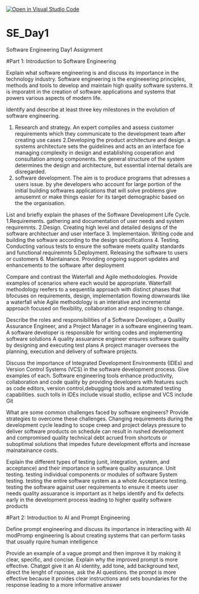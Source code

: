 [![Open in Visual Studio Code](https://classroom.github.com/assets/open-in-vscode-2e0aaae1b6195c2367325f4f02e2d04e9abb55f0b24a779b69b11b9e10269abc.svg)](https://classroom.github.com/online_ide?assignment_repo_id=15577722&assignment_repo_type=AssignmentRepo)
# SE_Day1
Software Engineering Day1 Assignment

#Part 1: Introduction to Software Engineering

Explain what software engineering is and discuss its importance in the technology industry.
Software engineering is the engineeering principles, methods and tools to develop and maintain high quality software systems. 
It is imporatnt in the creation of software applications and systems that powers various aspects of modern life.

Identify and describe at least three key milestones in the evolution of software engineering.
1. Research and strategy. An expert compiles and assess customer requirements which they communicate to the development team after creating use cases
2.Developing the product architecture and design. a systems architecture sets the guidelines and acts an an interface foe managing complexity in design and establishing cooperation and consultation among components. the general structure of the system determines the design and architecture, but essential internal details are disregarded.
3. software development. The aim is to produce programs that adresses a users issue. by yhe developers who account for large portion of the initial building softwares applications that will solve problems give amusemnt or make things easier for its target demographic based on the the organisation.

List and briefly explain the phases of the Software Development Life Cycle.
 1.Requirements. gathering and documentation of user needs and system requiremnts.
 2.Design. Creating high level and detailed designs of the software architectuer and user interface 
 3. Implementaion. Writing code and building the software according to the design specifications
 4. Testing. Conducting various tests to ensure the software meets quality standards and functional requiremnts
 5.Deployment. Releasing the software to users or customers 
 6. Maintainance. Providing ongoing support updates and enhancements to the software after deployment

  
Compare and contrast the Waterfall and Agile methodologies. Provide examples of scenarios where each would be appropriate.
Waterfalll methodology reefers to a sequentila  approach with distinct phases that bfocuses on requirements, design,  implementation flowing downwards like a waterfall whie Agile methodology is an interative and incremental approach focused on flexibility, collaboration and responding to change.


Describe the roles and responsibilities of a Software Developer, a Quality Assurance Engineer, and a Project Manager in a software engineering team.
A software developer is responsible for writing codes and implementing software solutions
A quality assuarance engineer ensures software quality by designing and executing test plans
A project manager oversees the planning, execution and delivery of software projects.



Discuss the importance of Integrated Development Environments (IDEs) and Version Control Systems (VCS) in the software development process. Give examples of each.
Software engineering tools enhance productivity, collaboration and code quality by providing developers with features such as code editors, version control,debugging tools and automated testing capabilities. such tolls in IDEs include visual studio, eclipse and VCS include Git 

What are some common challenges faced by software engineers? Provide strategies to overcome these challenges.
Changing requirements during the development cycle leading to scope creep and project delays 
pressure to deliver software products on schedule can result in rushed development and compromised quality
technical debt acrued from shortcuts or suboptimal solutions that impedes future development efforts and increase mainatainance costs.

Explain the different types of testing (unit, integration, system, and acceptance) and their importance in software quality assurance.
Unit testing. testing individual components or modules of software 
System testing. testing the entire software system as a whole
Acceptance testing. testing the software against user requirements to ensure it meets user needs
 quality assuarance is important as it helps identify and fix defects early in the development process leading to higher quality software products
 


#Part 2: Introduction to AI and Prompt Engineering


Define prompt engineering and discuss its importance in interacting with AI modPromp engineering 
Is about creating systems that can perform tasks that usually rquire human intelligence 

Provide an example of a vague prompt and then improve it by making it clear, specific, and concise. Explain why the improved prompt is more effective.
Chatgpt  give it an AI identity, add tone, add background text, direct the lenght of rsponse, ask the AI questions. the prompt is more effective because it proides clear instructions and sets boundaries for the response leading to a more informative answer
